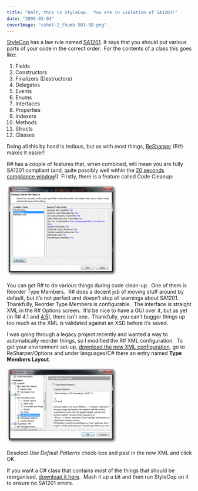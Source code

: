 ```yaml
---
title: "Halt, this is StyleCop.  You are in violation of SA1201!"
date: "2009-03-04"
coverImage: "sshot-2_thumb-5B3-5D.png"
---
```


[StyleCop](http://code.msdn.microsoft.com/sourceanalysis) has a law rule named [SA1201](http://www.thewayithink.co.uk/stylecop/sa1201.htm). It says that you should put various parts of your code in the correct order.  For the contents of a class this goes like:

1. Fields
2. Constructors
3. Finalizers (Destructors)
4. Delegates
5. Events
6. Enums
7. Interfaces
8. Properties
9. Indexers
10. Methods
11. Structs
12. Classes

Doing all this by hand is tedious, but as with most things, [ReSharper](http://www.jetbrains.com/resharper/) (R#) makes it easier!

R# has a couple of features that, when combined, will mean you are fully SA1201 compliant (and, quite possibly well within the [20 seconds compliance window](http://www.entertonement.com/clips/39146/You-have-20-seconds-to-comply)!)  Firstly, there is a feature called Code Cleanup:

[![sshot-2](images/sshot-2_thumb-5B3-5D-300x248.png "sshot-2")](/wp-content/uploads/2009/03/sshot-2_thumb-5B3-5D.png)

You can get R# to do various things during code clean-up.  One of them is Reorder Type Members.  R# does a decent job of moving stuff around by default, but it’s not perfect and doesn’t stop all warnings about SA1201.  Thankfully, Reorder Type Members is configurable.  The interface is straight XML in the R# Options screen.  It’d be nice to have a GUI over it, but as yet (in R# 4.1 and [4.5](http://www.jetbrains.net/confluence/display/ReSharper/ReSharper+4.5+Nightly+Builds)), there isn’t one.  Thankfully, you can’t bugger things up too much as the XML is validated against an XSD before it’s saved.

I was going through a legacy project recently and wanted a way to automatically reorder things, so I modified the R# XML configuration.  To get your environment set-up, [download the new XML configuration](http://stevedunns.googlepages.com/ReSharperReorderTypeMembersConfigura.xml), go to ReSharper/Options and under languages/C# there an entry named **Type Members Layout**.

[![sshot-3](images/sshot-3_thumb-5B3-5D-300x206.png "sshot-3")](/wp-content/uploads/2009/03/sshot-3_thumb-5B3-5D.png)

Deselect _Use Default Patterns_ check-box and past in the new XML and click OK.

If you want a C# class that contains most of the things that should be reorganised, [download it here](http://stevedunns.googlepages.com/Class1.cs).  Mash it up a bit and then run StyleCop on it to ensure no SA1201 errors.
